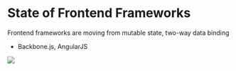 # State of Frontend Frameworks

Frontend frameworks are moving from mutable state, two-way data binding

* Backbone.js, AngularJS <!-- .element: class="fragment" data-fragment-index="1" -->

![](resources/2way.png) <!-- .element: class="fragment" data-fragment-index="2" -->
